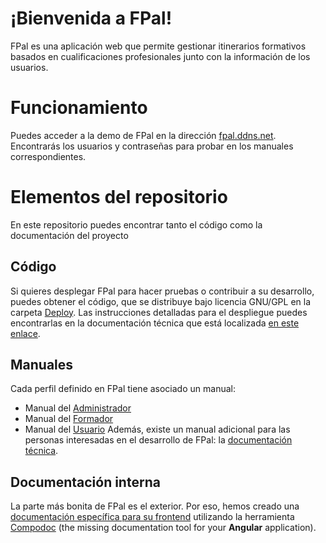 # ¡Bienvenida a FPal!

FPal es una aplicación web que permite gestionar itinerarios formativos basados en cualificaciones profesionales junto con la información de los usuarios.


# Funcionamiento

Puedes acceder a la demo de FPal en la dirección [fpal.ddns.net](http://fpal.ddns.net/login). Encontrarás los usuarios y contraseñas para probar en los manuales correspondientes.

# Elementos del repositorio

En este repositorio puedes encontrar tanto el código como la documentación del proyecto

## Código

Si quieres desplegar FPal para hacer pruebas o contribuir a su desarrollo, puedes obtener el código, que se distribuye bajo licencia GNU/GPL en la carpeta [Deploy](https://github.com/mfrades/FPal.ddns.net/tree/master/deploy).
Las instrucciones detalladas para el despliegue puedes encontrarlas en la documentación técnica que está localizada [en este enlace](https://github.com/mfrades/FPal.ddns.net/blob/master/manuals/frades_castro_maria_PFC_Documentaci%C3%B3nT%C3%A9cnica.pdf).

## Manuales 

Cada perfil definido en FPal tiene asociado un manual:

 - Manual del [Administrador](https://github.com/mfrades/FPal.ddns.net/blob/master/manuals/frades_castro_maria_PFC_Manual_Administrador.pdf)
 - Manual del [Formador](https://github.com/mfrades/FPal.ddns.net/blob/master/manuals/frades_castro_maria_PFC_Manual_Formador.pdf)
 - Manual del [Usuario](https://github.com/mfrades/FPal.ddns.net/blob/master/manuals/frades_castro_maria_PFC_Manual_Usuario.pdf)
Además, existe un manual adicional para las personas interesadas en el desarrollo de FPal: la [documentación técnica](https://github.com/mfrades/FPal.ddns.net/blob/master/manuals/frades_castro_maria_PFC_Documentaci%C3%B3nT%C3%A9cnica.pdf). 

## Documentación interna

La parte más bonita de FPal es el exterior. Por eso, hemos creado una [documentación específica para su frontend](https://github.com/mfrades/FPal.ddns.net/tree/master/documentation/fpal/documentation) utilizando la herramienta [Compodoc](https://compodoc.app/) (the missing documentation tool for your  **Angular**  application).

